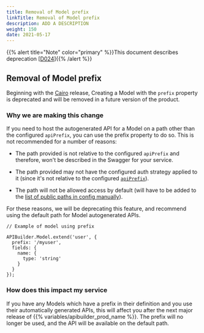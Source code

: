 ```yaml
---
title: Removal of Model prefix
linkTitle: Removal of Model prefix
description: ADD A DESCRIPTION
weight: 150
date: 2021-05-17
---
```


{{% alert title="Note" color="primary" %}}This document describes deprecation \[[D024](/docs/deprecations/#D024)\]{{% /alert %}}

## Removal of Model prefix

Beginning with the [Cairo](/docs/release_notes/standalone_-_11_october_2019/) release, Creating a Model with the `prefix` property is deprecated and will be removed in a future version of the product.

### Why we are making this change

If you need to host the autogenerated API for a Model on a path other than the configured `apiPrefix`, you can use the prefix property to do so. This is not recommended for a number of reasons:

* The path provided is not relative to the configured `apiPrefix` and therefore, won't be described in the Swagger for your service.

* The path provided may not have the configured auth strategy applied to it (since it's not relative to the configured [`apiPrefix`](/docs/developer_guide/project/configuration/project_configuration/#apiprefix)).

* The path will not be allowed access by default (will have to be added to the [list of public paths in config manually](/docs/developer_guide/project/configuration/project_configuration/)).

For these reasons, we will be deprecating this feature, and recommend using the default path for Model autogenerated APIs.

```
// Example of model using prefix

APIBuilder.Model.extend('user', {
  prefix: '/myuser',
  fields: {
    name: {
      type: 'string'
    }
  }
});
```

### How does this impact my service

If you have any Models which have a prefix in their definition and you use their automatically generated APIs, this will affect you after the next major release of {{% variables/apibuilder_prod_name %}}. The prefix will no longer be used, and the API will be available on the default path.
